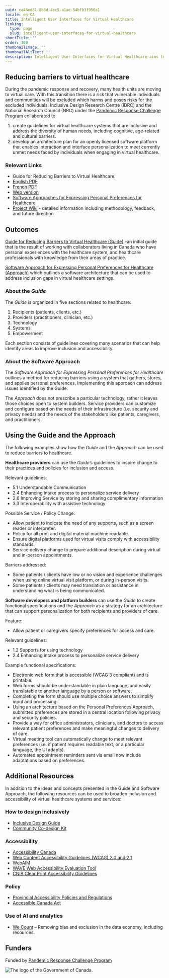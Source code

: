 ```yaml
---
uuid: ca48ed81-8b8d-4ec5-a1ae-54bfb3f950a1
locale: en-CA
title: Intelligent User Interfaces for Virtual Healthcare
linking:
  type: page
  slug: intelligent-user-interfaces-for-virtual-healthcare
shortTitle: ''
order: 100
thumbnailImage: ''
thumbnailAltText: ''
description: Intelligent User Interfaces for Virtual Healthcare aims to reduce barriers to accessing healthcare through inclusive guidelines for (virtual or in-person) healthcare and an approach to personalization in these settings.
---
```

## Reducing barriers to virtual healthcare

During the pandemic response and recovery, many health units are moving to virtual care. With this transition there is a risk that vulnerable individuals and communities will be excluded which harms and poses risks for the excluded individuals. Inclusive Design Research Centre (IDRC) and the National Research Council (NRC) under the [Pandemic Response Challenge Program](https://nrc.canada.ca/en/research-development/research-collaboration/programs/pandemic-response-challenge-program) collaborated to:

1. create guidelines for virtual healthcare systems that are inclusive and address the diversity of human needs, including cognitive, age-related and cultural barriers.
2. develop an architecture plan for an openly licensed software platform that enables interaction and interface personalization to meet currently unmet needs faced by individuals when engaging in virtual healthcare.

### Relevant Links

- Guide for Reducing Barriers to Virtual Healthcare:
- [English PDF](/media/guide-for-reducing-barriers-to-virtual-healthcare.pdf)
- [French PDF](/media/md-3734_guide-for-reducing-barriers-to-virtual-healthcare_f.pdf)
- [Web version](https://wiki.fluidproject.org/display/IUIGFVP/Section+-+Guide+for+Reducing+Barriers+to+Virtual+Healthcare)
- [Software Approaches for Expressing Personal Preferences for Healthcare](https://wiki.fluidproject.org/display/IUIGFVP/Section+-+Software+Approaches+for+Expressing+Personal+Preferences+for+Healthcare)
- [Project Wiki](https://wiki.fluidproject.org/display/IUIGFVP/Intelligent+User+Interfaces+and+Guidelines+for+Vulnerable+Populations) - detailed information including methodology, feedback, and future direction

## Outcomes

[Guide for Reducing Barriers to Virtual Healthcare (Guide)](https://wiki.fluidproject.org/display/IUIGFVP/Guide+for+Reducing+Barriers+to+Virtual+Healthcare) –an initial guide that is the result of working with collaborators living in Canada who have personal experiences with the healthcare system, and healthcare professionals with knowledge from their areas of practice.

[Software Approach for Expressing Personal Preferences for Healthcare (Approach)](https://wiki.fluidproject.org/display/IUIGFVP/Section+-+Software+Approaches+for+Expressing+Personal+Preferences+for+Healthcare) which outlines a software architecture that can be used to address inclusion gaps in virtual healthcare settings.

### About the _Guide_

The _Guide_ is organized in five sections related to healthcare:

1. Recipients (patients, clients, etc.)
2. Providers (practitioners, clinician, etc.)
3. Technology
4. Systems
5. Empowerment

Each section consists of guidelines covering many scenarios that can help identify areas to improve inclusion and accessibility.

### About the Software Approach

The _Software Approach for Expressing Personal Preferences for Healthcare_ outlines a method for reducing barriers using a system that gathers, stores, and applies personal preferences. Implementing this approach can address issues identified by the Guide.

The _Approach_ does not prescribe a particular technology, rather it leaves those choices open to system builders. Service providers can customize and configure based on the needs of their infrastructure (i.e. security and privacy needs) and the needs of the stakeholders like patients, caregivers, and practitioners.

## Using the Guide and the Approach

The following examples show how the _Guide_ and the _Approach_ can be used to reduce barriers to healthcare.

**Healthcare providers** can use the _Guide’s_ guidelines to inspire change to their practices and policies for inclusion and access.

Relevant guidelines:

- 5.1 Understandable Communication
- 2.4 Enhancing intake process to personalize service delivery
- 2.6 Improving Service by storing and sharing complimentary information
- 3.3 Interoperability with assistive technology

Possible Service / Policy Change:

- Allow patient to indicate the need of any supports, such as a screen reader or interpreter.
- Policy for all print and digital material machine readable.
- Ensure digital platforms used for virtual visits comply with accessibility standards.
- Service delivery change to prepare additional description during virtual and in-person appointments.

Barriers addressed:

- Some patients / clients have low or no vision and experience challenges when using online virtual visit platform, or during in-person visits.
- Some patients / clients may need translation or assistance in understanding what is being communicated.

**Software developers and platform builders** can use the _Guide_ to create functional specifications and the _Approach_ as a strategy for an architecture that can support personalization for both recipients and providers of care.

Feature:

- Allow patient or caregivers specify preferences for access and care.

Relevant guidelines:

- 1.2 Supports for using technology
- 2.4 Enhancing intake process to personalize service delivery

Example functional specifications:

- Electronic web form that is accessible (WCAG 3 compliant) and is printable.
- Web forms should be understandable in plain language, and easily translatable to another language by a person or software.
- Completing the form should use multiple choice answers to simplify input and processing.
- Using an architecture based on the Personal Preferences Approach, submitted preferences are stored in a central location following privacy and security policies.
- Provide a way for office administrators, clinicians, and doctors to access relevant patient preferences and make meaningful changes to delivery of care.
- Virtual meeting tool can automatically change to meet relevant preferences (i.e. if patient requires readable text, or a particular language, the UI adapts).
- Automated appointment reminders sent via email now include adaptations based on preferences.

## Additional Resources

In addition to the ideas and concepts presented in the Guide and Software Approach, the following resources can be used to broaden inclusion and accessibility of virtual healthcare systems and services:

### How to design inclusively

- [Inclusive Design Guide](https://guide.inclusivedesign.ca/)
- [Community Co-design Kit](https://co-design.inclusivedesign.ca/)

### Accessibility

- [Accessibility Canada](https://accessibilitycanada.ca/resources/)
- [Web Content Accessibility Guidelines (WCAG) 2.0 and 2.1](https://www.w3.org/WAI/standards-guidelines/wcag/)
- [WebAIM](https://webaim.org/)
- [WAVE Web Accessibility Evaluation Tool](https://wave.webaim.org/)
- [CNIB Clear Print Accessibility Guidelines](https://cnib.ca/sites/default/files/2018-07/CNIB%20Clear%20Print%20Guide.pdf)

### Policy

- [Provincial Accessibility Policies and Regulations](https://airtable.com/shr57RHr5jcKO8Kzr)
- [Accessible Canada Act](https://accessible.canada.ca/)

### Use of AI and analytics

- [We Count](https://wecount.inclusivedesign.ca/) – Removing bias and exclusion in the data economy, including resources.

## Funders

Funded by [Pandemic Response Challenge Program](https://nrc.canada.ca/en/research-development/research-collaboration/programs/pandemic-response-challenge-program)

![The logo of the Government of Canada.](/media/canada.png)
